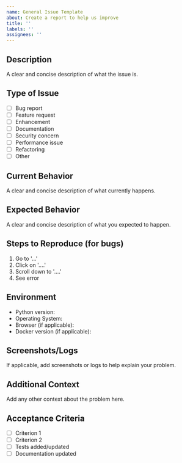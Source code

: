 ```yaml
---
name: General Issue Template
about: Create a report to help us improve
title: ''
labels: ''
assignees: ''
---
```


## Description
A clear and concise description of what the issue is.

## Type of Issue
- [ ] Bug report
- [ ] Feature request
- [ ] Enhancement
- [ ] Documentation
- [ ] Security concern
- [ ] Performance issue
- [ ] Refactoring
- [ ] Other

## Current Behavior
A clear and concise description of what currently happens.

## Expected Behavior
A clear and concise description of what you expected to happen.

## Steps to Reproduce (for bugs)
1. Go to '...'
2. Click on '....'
3. Scroll down to '....'
4. See error

## Environment
- Python version:
- Operating System:
- Browser (if applicable):
- Docker version (if applicable):

## Screenshots/Logs
If applicable, add screenshots or logs to help explain your problem.

## Additional Context
Add any other context about the problem here.

## Acceptance Criteria
- [ ] Criterion 1
- [ ] Criterion 2
- [ ] Tests added/updated
- [ ] Documentation updated